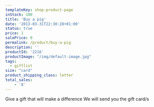 ```yaml
---
templateKey: shop-product-page
inStock: 100
title: 'Buy a pig'
date: '2013-03-31T22:30:28+01:00'
status: true
price: 1
salePrice: 0
permalink: /product/buy-a-pig
description: ''
productId: '2216'
productImage: "/img/default-image.jpg"
tags:
  - giftlist
size: "card"
product_shipping_class: letter
total_sales:
    - '8'
---
```

Give a gift that will make a difference We will send you the gift card/s
